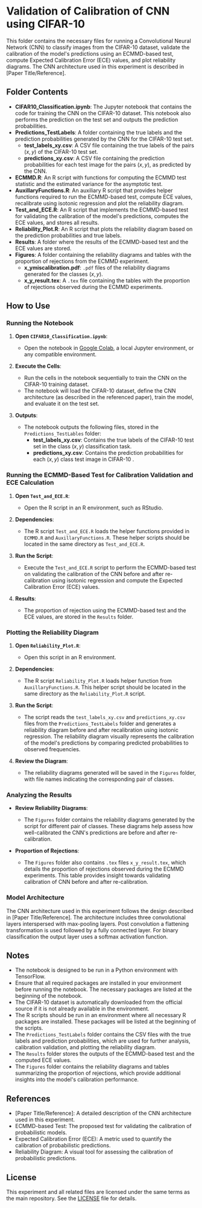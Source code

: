 # Validation of Calibration of CNN using CIFAR-10

This folder contains the necessary files for running a Convolutional Neural Network (CNN) to classify images from the CIFAR-10 dataset, validate the calibration of the model's predictions using an ECMMD-based test, compute Expected Calibration Error (ECE) values, and plot reliability diagrams. The CNN architecture used in this experiment is described in [Paper Title/Reference].

## Folder Contents

- **CIFAR10_Classification.ipynb**: The Jupyter notebook that contains the code for training the CNN on the CIFAR-10 dataset. This notebook also performs the prediction on the test set and outputs the prediction probabilities.
- **Predictions_TestLabels**: A folder containing the true labels and the prediction probabilities generated by the CNN for the CIFAR-10 test set.
  - **test_labels_xy.csv**: A CSV file containing the true labels of the pairs $(x, y)$ of the CIFAR-10 test set.
  - **predictions_xy.csv**: A CSV file containing the prediction probabilities for each test image for the pairs $(x,y)$, as predicted by the CNN.
- **ECMMD.R**: An R script with functions for computing the ECMMD test statistic and the estimated variance for the asymptotic test.
- **AuxillaryFunctions.R**: An auxiliary R script that provides helper functions required to run the ECMMD-based test, compute ECE values, recalibrate using isotonic regression and plot the reliability diagram.
- **Test_and_ECE.R**: An R script that implements the ECMMD-based test for validating the calibration of the model's predictions, computes the ECE values, and stores all results.
- **Reliability_Plot.R**: An R script that plots the reliability diagram based on the prediction probabilities and true labels.
- **Results**: A folder where the results of the ECMMD-based test and the ECE values are stored.
- **Figures**: A folder containing the reliability diagrams and tables with the proportion of rejections from the ECMMD experiment.
  - **x_ymiscalibration.pdf**: `.pdf` files of the reliability diagrams generated for the classes $(x,y)$.
  - **x_y_result.tex**: A `.tex` file containing the tables with the proportion of rejections observed during the ECMMD experiments.

## How to Use

### Running the Notebook

1. **Open `CIFAR10_Classification.ipynb`**:
   - Open the notebook in [Google Colab](https://colab.research.google.com/), a local Jupyter environment, or any compatible environment.

2. **Execute the Cells**:
   - Run the cells in the notebook sequentially to train the CNN on the CIFAR-10 training dataset.
   - The notebook will load the CIFAR-10 dataset, define the CNN architecture (as described in the referenced paper), train the model, and evaluate it on the test set.

3. **Outputs**:
   - The notebook outputs the following files, stored in the `Predictions_TestLables` folder:
     - **test_labels_xy.csv**: Contains the true labels of the CIFAR-10 test set in the class $(x,y)$ classification task.
     - **predictions_xy.csv**: Contains the prediction probabilities for each $(x,y)$ class test image in CIFAR-10 .

### Running the ECMMD-Based Test for Calibration Validation and ECE Calculation

1. **Open `Test_and_ECE.R`**:
   - Open the R script in an R environment, such as RStudio.
  
2. **Dependencies**:
   - The R script `Test_and_ECE.R` loads the helper functions provided in `ECMMD.R` and `AuxillaryFunctions.R`. These helper scripts should be located in the same directory as `Test_and_ECE.R`.

2. **Run the Script**:
   - Execute the `Test_and_ECE.R` script to perform the ECMMD-based test on validating the calibration of the CNN before and after re-calibration using isotonic regression and compute the Expected Calibration Error (ECE) values. 

3. **Results**:
   - The proportion of rejection using the ECMMD-based test and the ECE values, are stored in the `Results` folder.

### Plotting the Reliability Diagram

1. **Open `Reliability_Plot.R`**:
   - Open this script in an R environment.

2. **Dependencies**:
   - The R script `Reliability_Plot.R` loads helper function from `AuxillaryFunctions.R`. This helper script should be located in the same directory as the `Reliability_Plot.R` script.

2. **Run the Script**:
   - The script reads the `test_labels_xy.csv` and `predictions_xy.csv` files from the `Predictions_TestLabels` folder and generates a reliability diagram before and after recalibration using isotonic regression. The reliability diagram visually represents the calibration of the model's predictions by comparing predicted probabilities to observed frequencies.

3. **Review the Diagram**:
   - The reliability diagrams generated will be saved in the `Figures` folder, with file names indicating the corresponding pair of classes.
   
### Analyzing the Results

- **Review Reliability Diagrams**:
  - The `Figures` folder contains the reliability diagrams generated by the script for different pair of classes. These diagrams help assess how well-calibrated the CNN's predictions are before and after re-calibration.

- **Proportion of Rejections**:
  - The `Figures` folder also contains `.tex` files `x_y_result.tex`, which details the proportion of rejections observed during the ECMMD experiments. This table provides insight towards validating calibration of CNN before and after re-calibration.

### Model Architecture

The CNN architecture used in this experiment follows the design described in [Paper Title/Reference]. The architecture includes three convolutional layers interspersed with max-pooling layers. Post convolution a flattening transformation is used followed by a fully connected layer. For binary classification the output layer uses a softmax activation function.

## Notes

- The notebook is designed to be run in a Python environment with TensorFlow.
- Ensure that all required packages are installed in your environment before running the notebook. The necessary packages are listed at the beginning of the notebook.
- The CIFAR-10 dataset is automatically downloaded from the official source if it is not already available in the environment.
- The R scripts should be run in an environment where all necessary R packages are installed. These packages will be listed at the beginning of the scripts.
- The `Predictions_TestLabels` folder contains the CSV files with the true labels and prediction probabilities, which are used for further analysis, calibration validation, and plotting the reliability diagram.
- The `Results` folder stores the outputs of the ECMMD-based test and the computed ECE values.
- The `Figures` folder contains the reliability diagrams and tables summarizing the proportion of rejections, which provide additional insights into the model's calibration performance.

## References

- [Paper Title/Reference]: A detailed description of the CNN architecture used in this experiment.
- ECMMD-based Test: The proposed test for validating the calibration of probabilistic models.
- Expected Calibration Error (ECE): A metric used to quantify the calibration of probabilistic predictions.
- Reliability Diagram: A visual tool for assessing the calibration of probabilistic predictions.

## License

This experiment and all related files are licensed under the same terms as the main repository. See the [LICENSE](../LICENSE) file for details.
